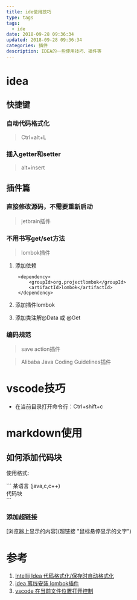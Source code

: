 ```yaml
---
title: ide使用技巧
type: tags
tags:
  - ide
date: 2018-09-28 09:36:34
updated: 2018-09-28 09:36:34
categories: 插件
description: IDEA的一些使用技巧、插件等
---
```

# idea

## 快捷键

### 自动代码格式化

>Ctrl+alt+L

### 插入getter和setter

>alt+insert

## 插件篇

### 直接修改源码，不需要重新启动 ##

>jetbrain插件

### 不用书写get/set方法 ##

>lombok插件

1. 添加依赖

        <dependency>
            <groupId>org.projectlombok</groupId>
            <artifactId>lombok</artifactId>
        </dependency>

2. 添加插件lombok
3. 添加类注解@Data 或 @Get

### 编码规范

> save action插件

> Alibaba Java Coding Guidelines插件

# vscode技巧

- 在当前目录打开命令行：Ctrl+shift+c

# markdown使用

## 如何添加代码块

使用格式:

\``` 某语言 (java,c,c++)   
代码块  
\```


### 添加超链接

 \[浏览器上显示的内容](超链接 "鼠标悬停显示的文字")

# 参考 #
1.  [Intellij Idea 代码格式化/保存时自动格式化](https://blog.csdn.net/mr_rain/article/details/79279931)
2. [idea 离线安装 lombok插件](https://blog.csdn.net/shmily_lsl/article/details/80689307 "idea 离线安装 lombok插件")
3. [vscode 在当前文件位置打开控制](https://blog.csdn.net/curious_again/article/details/78560023)

